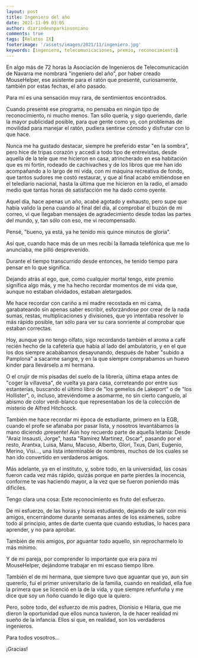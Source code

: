 ```yaml
---
layout: post
title: Ingeniero del año
date: 2021-11-09 03:05
author: diariodeunparkinsoniano
comments: true
tags: [Relatos IX]
footerimage: '/assets/images/2021/11/ingeniero.jpg'
keywords: [ingeniero, telecomunicaciones, premio, reconocimiento]
---
```

En algo más de 72 horas la Asociación de Ingenieros de Telecomunicación de Navarra me nombrará "ingeniero del año", por haber creado MouseHelper, ese asistente para el ratón que presenté, curiosamente, también por estas fechas, el año pasado.

Para mí es una sensación muy rara, de sentimientos encontrados.

Cuando presenté ese programa, no pensaba en ningún tipo de reconocimiento, ni mucho menos. Tan sólo quería, y sigo queriendo, darle la mayor publicidad posible, para que gente como yo, con problemas de movilidad para manejar el ratón, pudiera sentirse cómodo y disfrutar con lo que hace.

Nunca me ha gustado destacar, siempre he preferido estar "en la sombra", pero hice de tripas corazón y accedí a todo tipo de entrevistas, desde aquella de la tele que me hicieron en casa, atrincherado en esa habitación que es mi fortín, rodeado de cachivaches y de los libros que me han ido acompañando a lo largo de mi vida, con mi máquina recreativa de fondo, que tantos sudores me costó restaurar, y que al final acabó emitiéndose en el telediario nacional, hasta la última que me hicieron en la radio, el amado medio que tantas horas de satisfacción me ha dado como oyente.

Aquel día, hace apenas un año, acabé agotado y exhausto, pero supe que había valido la pena cuando al final del día, al comprobar el buzón de mi correo, vi que llegaban mensajes de agradecimiento desde todas las partes del mundo, y, tan sólo con eso, me vi recompensado.

Pensé, "bueno, ya está, ya he tenido mis quince minutos de gloria".

Así que, cuando hace más de un mes recibí la llamada telefónica que me lo anunciaba, me pilló desprevenido.

Durante el tiempo transcurrido desde entonces, he tenido tiempo para pensar en lo que significa.

Dejando atrás al ego, que, como cualquier mortal tengo, este premio significa algo más, y me ha hecho recordar momentos de mi vida que, aunque no estaban olvidados, estaban aletargados.

Me hace recordar con cariño a mi madre recostada en mi cama, garabateando sin apenas saber escribir, esforzándose por crear de la nada sumas, restas, multiplicaciones y divisiones, que yo intentaba resolver lo más rápido posible, tan sólo para ver su cara sonriente al comprobar que estaban correctas.

Hoy, aunque ya no tengo olfato, sigo recordando también el aroma a café recién hecho de la cafetería que había al lado del ambulatorio, y en el que los dos siempre acabábamos desayunando, después de haber "subido a Pamplona" a sacarme sangre, y en la que siempre comprabamos un huevo kinder para llevárselo a mi hermana.

O el crujir de mis pisadas del suelo de la librería, última etapa antes de "coger la villavesa", de vuelta ya para casa, correteando por entre sus estanterías, buscando el último libro de "los gemelos de Lakeport" o de "los Hollister", o, incluso, atreviéndome a asomarme, no sin cierto canguelo, al abismo de color verdi-blanco que representaban los de la colección de misterio de Alfred Hitchcock.

También me hace recordar mi época de estudiante, primero en la EGB, cuando el profe se afanaba por pasar lista, y nosotros levantábamos la mano diciendo ¡presente! Aún hoy recuerdo parte de aquella letanía: Desde "Araiz Insausti, Jorge", hasta "Ramirez Martinez, Oscar", pasando por el resto, Arantxa, Luisa, Manu, Macuso, Alberto, Glori, Txus, Dani, Eugenio, Merino, Visi..., una lista interminable de nombres, muchos de los cuales se han ido convertido en verdaderos amigos.

Más adelante, ya en el instituto, y, sobre todo, en la universidad, las cosas fueron cada vez más rápido, quizás porque en parte pierdes la inocencia, conforme te vas haciendo mayor, a la vez que se fueron poniendo más dificiles.

Tengo clara una cosa: Este reconocimiento es fruto del esfuerzo.

De mi esfuerzo, de las horas y horas estudiando, dejando de salir con mis amigos, encerrándome durante semanas antes de los exámenes, sobre todo al principio, antes de darte cuenta que cuando estudias, lo haces para aprender, y no para aprobar.

También de mis amigos, por aguantar todo aquello, sin reprocharmelo lo más mínimo.

Y de mi pareja, por comprender lo importante que era para mí MouseHelper, dejándome trabajar en mi escaso tiempo libre.

También el de mi hermana, que siempre tuvo que aguantar que yo, aun sin quererlo, fuí el primer universitario de la familia, cuando en realidad, ella fue la primera que se licenció en la de la vida, y que siempre refunfuña y me dice que soy un ñoño cuando le digo que la quiero.

Pero, sobre todo, del esfuerzo de mis padres, Dionisio e Hilaria, que me dieron la oportunidad que ellos nunca tuvieron, la de hacer realidad mi sueño de la infancia.
Ellos si que, en realidad, son los verdaderos ingenieros.

Para todos vosotros...

¡Gracias!


